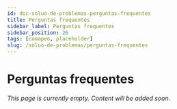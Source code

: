 ```yaml
---
id: doc-soluo-de-problemas-perguntas-frequentes
title: Perguntas frequentes
sidebar_label: Perguntas frequentes
sidebar_position: 26
tags: [comapeo, placeholder]
slug: /soluo-de-problemas/perguntas-frequentes
---
```


# Perguntas frequentes

*This page is currently empty. Content will be added soon.*
